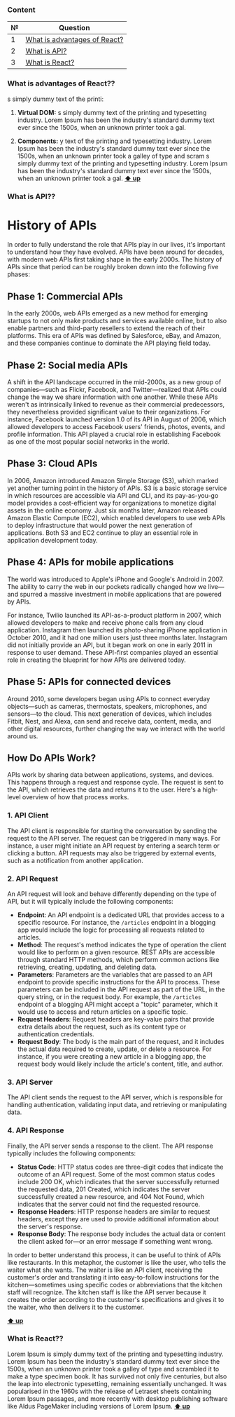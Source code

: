 

### Content

| №   | Question |
| --- | --------- |
| 1   | [What is advantages of React?](#what-is-advantages-of-react) |
| 2   | [What is API?](#what-is-api) |
| 3   | [What is React?](#what-is-react) |


### What is advantages of React??

s simply dummy text of the printi:

1. **Virtual DOM:** s simply dummy text of the printing and typesetting industry. Lorem Ipsum has been the industry's standard dummy text ever since the 1500s, when an unknown printer took a gal.

2. **Components:** y text of the printing and typesetting industry. Lorem Ipsum has been the industry's standard dummy text ever since the 1500s, when an unknown printer took a galley of type and scram s simply dummy text of the printing and typesetting industry. Lorem Ipsum has been the industry's standard dummy text ever since the 1500s, when an unknown printer took a gal.
**[⬆ up](#Content)**

### What is API??

# History of APIs

In order to fully understand the role that APIs play in our lives, it's important to understand how they have evolved. APIs have been around for decades, with modern web APIs first taking shape in the early 2000s. The history of APIs since that period can be roughly broken down into the following five phases:

## Phase 1: Commercial APIs
In the early 2000s, web APIs emerged as a new method for emerging startups to not only make products and services available online, but to also enable partners and third-party resellers to extend the reach of their platforms. This era of APIs was defined by Salesforce, eBay, and Amazon, and these companies continue to dominate the API playing field today.

## Phase 2: Social media APIs
A shift in the API landscape occurred in the mid-2000s, as a new group of companies—such as Flickr, Facebook, and Twitter—realized that APIs could change the way we share information with one another. While these APIs weren't as intrinsically linked to revenue as their commercial predecessors, they nevertheless provided significant value to their organizations. For instance, Facebook launched version 1.0 of its API in August of 2006, which allowed developers to access Facebook users' friends, photos, events, and profile information. This API played a crucial role in establishing Facebook as one of the most popular social networks in the world.

## Phase 3: Cloud APIs
In 2006, Amazon introduced Amazon Simple Storage (S3), which marked yet another turning point in the history of APIs. S3 is a basic storage service in which resources are accessible via API and CLI, and its pay-as-you-go model provides a cost-efficient way for organizations to monetize digital assets in the online economy. Just six months later, Amazon released Amazon Elastic Compute (EC2), which enabled developers to use web APIs to deploy infrastructure that would power the next generation of applications. Both S3 and EC2 continue to play an essential role in application development today.

## Phase 4: APIs for mobile applications
The world was introduced to Apple's iPhone and Google's Android in 2007. The ability to carry the web in our pockets radically changed how we live—and spurred a massive investment in mobile applications that are powered by APIs.

For instance, Twilio launched its API-as-a-product platform in 2007, which allowed developers to make and receive phone calls from any cloud application. Instagram then launched its photo-sharing iPhone application in October 2010, and it had one million users just three months later. Instagram did not initially provide an API, but it began work on one in early 2011 in response to user demand. These API-first companies played an essential role in creating the blueprint for how APIs are delivered today.

## Phase 5: APIs for connected devices
Around 2010, some developers began using APIs to connect everyday objects—such as cameras, thermostats, speakers, microphones, and sensors—to the cloud. This next generation of devices, which includes Fitbit, Nest, and Alexa, can send and receive data, content, media, and other digital resources, further changing the way we interact with the world around us.

## How Do APIs Work?

APIs work by sharing data between applications, systems, and devices. This happens through a request and response cycle. The request is sent to the API, which retrieves the data and returns it to the user. Here's a high-level overview of how that process works.

### 1. API Client
The API client is responsible for starting the conversation by sending the request to the API server. The request can be triggered in many ways. For instance, a user might initiate an API request by entering a search term or clicking a button. API requests may also be triggered by external events, such as a notification from another application.

### 2. API Request
An API request will look and behave differently depending on the type of API, but it will typically include the following components:
- **Endpoint**: An API endpoint is a dedicated URL that provides access to a specific resource. For instance, the `/articles` endpoint in a blogging app would include the logic for processing all requests related to articles.
- **Method**: The request's method indicates the type of operation the client would like to perform on a given resource. REST APIs are accessible through standard HTTP methods, which perform common actions like retrieving, creating, updating, and deleting data.
- **Parameters**: Parameters are the variables that are passed to an API endpoint to provide specific instructions for the API to process. These parameters can be included in the API request as part of the URL, in the query string, or in the request body. For example, the `/articles` endpoint of a blogging API might accept a "topic" parameter, which it would use to access and return articles on a specific topic.
- **Request Headers**: Request headers are key-value pairs that provide extra details about the request, such as its content type or authentication credentials.
- **Request Body**: The body is the main part of the request, and it includes the actual data required to create, update, or delete a resource. For instance, if you were creating a new article in a blogging app, the request body would likely include the article's content, title, and author.

### 3. API Server
The API client sends the request to the API server, which is responsible for handling authentication, validating input data, and retrieving or manipulating data.

### 4. API Response
Finally, the API server sends a response to the client. The API response typically includes the following components:
- **Status Code**: HTTP status codes are three-digit codes that indicate the outcome of an API request. Some of the most common status codes include 200 OK, which indicates that the server successfully returned the requested data, 201 Created, which indicates the server successfully created a new resource, and 404 Not Found, which indicates that the server could not find the requested resource.
- **Response Headers**: HTTP response headers are similar to request headers, except they are used to provide additional information about the server's response.
- **Response Body**: The response body includes the actual data or content the client asked for—or an error message if something went wrong.

In order to better understand this process, it can be useful to think of APIs like restaurants. In this metaphor, the customer is like the user, who tells the waiter what she wants. The waiter is like an API client, receiving the customer's order and translating it into easy-to-follow instructions for the kitchen—sometimes using specific codes or abbreviations that the kitchen staff will recognize. The kitchen staff is like the API server because it creates the order according to the customer's specifications and gives it to the waiter, who then delivers it to the customer.

**[⬆ up](#Content)**

### What is React??

Lorem Ipsum is simply dummy text of the printing and typesetting industry. Lorem Ipsum has been the industry's standard dummy text ever since the 1500s, when an unknown printer took a galley of type and scrambled it to make a type specimen book. It has survived not only five centuries, but also the leap into electronic typesetting, remaining essentially unchanged. It was popularised in the 1960s with the release of Letraset sheets containing Lorem Ipsum passages, and more recently with desktop publishing software like Aldus PageMaker including versions of Lorem Ipsum.
**[⬆ up](#Content)**
